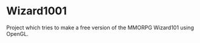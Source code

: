 Wizard1001
=========

Project which tries to make a free version of the MMORPG Wizard101 using OpenGL.
